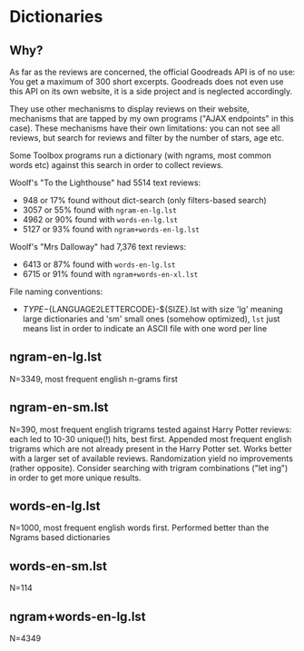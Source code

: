 # Dictionaries

## Why?

As far as the reviews are concerned, the official Goodreads API is of no use:
You get a maximum of 300 short excerpts. Goodreads does not even use this API on
its own website, it is a side project and is neglected accordingly. 

They use other mechanisms to display reviews on their website, mechanisms that
are tapped by my own programs ("AJAX endpoints" in this case). These mechanisms
have their own limitations: you can not see all reviews, but search for reviews
and filter by the number of stars, age etc.

Some Toolbox programs run a dictionary (with ngrams, most common words etc)
against this search in order to collect reviews.

Woolf's "To the Lighthouse" had 5514 text reviews: 

- 948  or 17% found without dict-search (only filters-based search)
- 3057 or 55% found with `ngram-en-lg.lst`
- 4962 or 90% found with `words-en-lg.lst`
- 5127 or 93% found with `ngram+words-en-lg.lst`

Woolf's "Mrs Dalloway" had 7,376 text reviews: 

- 6413 or 87% found with `words-en-lg.lst`
- 6715 or 91% found with `ngram+words-en-xl.lst`

File naming conventions:

- ${TYPE}-${LANGUAGE2LETTERCODE}-${SIZE}.lst with size 'lg' meaning large
  dictionaries and 'sm' small ones (somehow optimized), `lst` just means list
  in order to indicate an ASCII file with one word per line

    

## ngram-en-lg.lst

N=3349, most frequent english n-grams first


## ngram-en-sm.lst

N=390, most frequent english trigrams tested against Harry Potter
reviews: each led to 10-30 unique(!) hits, best first.
Appended most frequent english trigrams which are not
already present in the Harry Potter set.
Works better with a larger set of available reviews.
Randomization yield no improvements (rather opposite).
Consider searching with trigram combinations ("let ing") 
in order to get more unique results.


## words-en-lg.lst

N=1000, most frequent english words first.
Performed better than the Ngrams based dictionaries


## words-en-sm.lst

N=114


## ngram+words-en-lg.lst

N=4349
